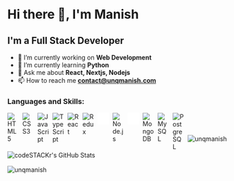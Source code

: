 # Hi there 👋, I'm Manish

## I'm a Full Stack Developer

- 🔭 I’m currently working on **Web Development**
- 🌱 I’m currently learning **Python**
- 💬 Ask me about **React, Nextjs, Nodejs**
- 📫 How to reach me **contact@unqmanish.com**

### Languages and Skills:

<img align="left" alt="HTML5" width="26px" src="https://cdn.jsdelivr.net/gh/devicons/devicon/icons/html5/html5-original.svg" style="padding-right:8px;" />
<img align="left" alt="CSS3" width="26px" src="https://cdn.jsdelivr.net/gh/devicons/devicon/icons/css3/css3-original.svg" style="padding-right:8px;" />
<img align="left" alt="JavaScript" width="26px" src="https://cdn.jsdelivr.net/gh/devicons/devicon/icons/javascript/javascript-original.svg" style="padding-right:8px;" />
<img align="left" alt="TypeScript" width="26px" src="https://cdn.jsdelivr.net/gh/devicons/devicon/icons/typescript/typescript-plain.svg"style="padding-right:8px;" />
<img align="left" alt="React" width="26px" src="https://cdn.jsdelivr.net/gh/devicons/devicon/icons/react/react-original.svg" style="padding-right:8px;" />
<img align="left" alt="Redux" width="26px" src="https://cdn.jsdelivr.net/gh/devicons/devicon/icons/redux/redux-original.svg" style="padding-right:8px;" />
<img align="left" alt="Nextjs" width="26px" src="./icons/nextjs.svg" style="padding-right:8px;" />
<img align="left" alt="Node.js" width="26px" src="https://cdn.jsdelivr.net/gh/devicons/devicon/icons/nodejs/nodejs-original.svg" style="padding-right:8px;" />
<img align="left" alt="Express" width="26px" src="./icons/express.svg" style="padding-right:8px;" />
<img align="left" alt="MongoDB" width="26px" src="https://cdn.jsdelivr.net/gh/devicons/devicon/icons/mongodb/mongodb-original.svg" style="padding-right:8px;" />
<img align="left" alt="MySQL" width="26px" src="https://cdn.jsdelivr.net/gh/devicons/devicon/icons/mysql/mysql-original.svg" style="padding-right:8px;" />
<img align="left" alt="PostgreSQL" width="26px" src="https://cdn.jsdelivr.net/gh/devicons/devicon/icons/postgresql/postgresql-original.svg" style="padding-right:8px;" />

<br />
<br />

<p><img align="center" src="https://github-readme-stats.vercel.app/api/top-langs/?username=unqmanish&layout=compact&theme=radical&hide_border=true" alt="unqmanish" /></p>
<p><img align="center" alt="codeSTACKr's GitHub Stats" src="https://github-readme-stats.vercel.app/api?username=unqmanish&show_icons=true&hide_border=true&theme=radical" /></p>
<p><img align="center" src="https://github-readme-streak-stats.herokuapp.com?user=unqmanish&theme=radical&hide_border=true" alt="unqmanish" /></p>

